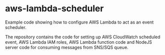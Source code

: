 # aws-lambda-scheduler

Example code showing how to configure AWS Lambda to act as an event scheduler.

The repository contains the code for setting up AWS CloudWatch scheduled event, AWS Lambda IAM roles, AWS Lambda function code and NodeJS server code for consuming messages from SNS/SQS queue.
